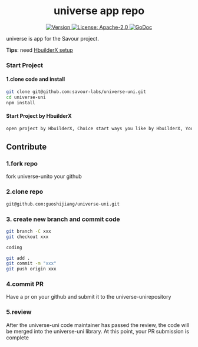 <!--
parent:
  order: false
-->

<div align="center">
  <h1> universe app repo </h1>
</div>

<div align="center">
  <a href="https://github.com/savour-labs/universe-uni/releases/latest">
    <img alt="Version" src="https://img.shields.io/github/tag/savour-labs/universe-uni.svg" />
  </a>
  <a href="https://github.com/savour-labs/universe-uni/blob/main/LICENSE">
    <img alt="License: Apache-2.0" src="https://img.shields.io/github/license/savour-labs/universe-uni.svg" />
  </a>
  <a href="https://pkg.go.dev/github.com/savour-labs/universe-uni">
    <img alt="GoDoc" src="https://godoc.org/github.com/savour-labs/universe-uni?status.svg" />
  </a>
</div>

universe is app for the Savour project.

**Tips**: need [HbuilderX setup](https://www.dcloud.io/)

### Start Project 

#### 1.clone code and install
```bash
git clone git@github.com:savour-labs/universe-uni.git
cd universe-uni
npm install 
```

#### Start Project by HbuilderX

```bash
open project by HbuilderX, Choice start ways you like by HbuilderX, You can run in explorer, your phone and weichat etc.
```

## Contribute

### 1.fork repo

fork universe-unito your github

### 2.clone repo

```bash
git@github.com:guoshijiang/universe-uni.git
```

### 3. create new branch and commit code

```bash
git branch -C xxx
git checkout xxx

coding

git add .
git commit -m "xxx"
git push origin xxx
```

### 4.commit PR

Have a pr on your github and submit it to the universe-unirepository

### 5.review 

After the universe-uni code maintainer has passed the review, the code will be merged into the universe-uni library. At this point, your PR submission is complete
